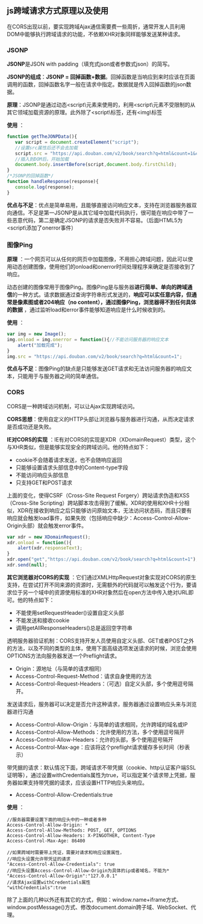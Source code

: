 ## js跨域请求方式原理以及使用

 在CORS出现以前，要实现跨域Ajax通信需要费一些周折，通常开发人员利用DOM中能够执行跨域请求的功能，不依赖XHR对象同样能够发送某种请求。

### JSONP

 **JSONP**是JSON with padding（填充式json或者参数式json）的简写。

 **JSONP的组成**：**JSONP = 回掉函数+数据**。回掉函数是当响应到来时应该在页面调用的函数，回掉函数名字一般在请求中指定。数据就是传入回掉函数的json数据。

 **原理**：JSONP是通过动态\<script\元素来使用的，利用\<script\元素不受限制的从其它领域加载资源的原理。此外除了\<script\标签，还有\<img\标签

 **使用** ：

 ```javascript
 function getTheJONPData(){
    var script = document.createElement("script");
    //设置src属性后还不会去加载
    script.src = "https://api.douban.com/v2/book/search?q=html&count=1&callback=handleResponse";//这里指定回掉函数
    //插入到DOM后，开始加载
    document.body.insertBefore(script,document.body.firstChild);
 }
 /*JSONP的回掉函数*/
 function handleResponse(response){
    console.log(response);
 }
 ```
 **优点与不足**：优点是简单易用，且能够直接访问响应文本，支持在浏览器服务器双向通信。不足是第一JSONP是从其它域中加载代码执行，很可能在响应中带了一些恶意代码，第二是确定JSONP的请求是否失败并不容易。（后面HTML5为\<script\添加了onerror事件）

### 图像Ping

 **原理** ：一个网页可以从任何的网页中加载图像，不用担心跨域问题，因此可以使用动态创建图像，使用他们的onload和onerror时间处理程序来确定是否接收到了响应。

 动态创建的图像常用于图像Ping。图像Ping是与服务器**进行简单、单向的跨域通信**的一种方式。请求数据通过查询字符串形式发送的，**响应可以实任意内容，但通常是像素图或者204响应（no content），通过图像Ping，浏览器得不到任何具体的数据** ，通过监听load和error事件能够知道响应是什么时候收到的。

 **使用** ：

 ```javascript
 var img = new Image();
 img.onload = img.onerror = function(){//不能访问服务器的响应文本
     alert("加载完成");
 }
 img.src = "https://api.douban.com/v2/book/search?q=html&count=1";
 ```

 **优点与不足**：图像Ping的缺点是只能够发送GET请求和无法访问服务器的响应文本，只能用于与服务器之间的简单通信。

### CORS

 CORS是一种跨域访问机制，可以让Ajax实现跨域访问。

 **CORS思想**：使用自定义的HTTP头部让浏览器与服务器进行沟通，从而决定请求是否成功还是失败。

 **IE对CORS的实现** ：IE有对CORS的实现是XDR（XDomainRequest）类型，这个与XHR类似，但是能够实现安全的跨域访问。他的特点如下：

 - cookie不会随着请求发送，也不会随响应返回
 - 只能够设置请求头部信息中的Content-type字段
 - 不能访问响应头部信息
 - 只支持GET和POST请求

 上面的变化，使得CSRF（Cross-Site Request Forgery）跨站请求伪造和XSS（Cross-Site Scripting）跨站脚本攻击得到了缓解。XDR的使用和XHR十分相似，XDR在接收到响应之后只能够访问原始文本，无法访问状态码，而且只要有响应就会触发load事件，如果失败（包括响应中缺少：Access-Control-Allow-Origin头部）就会触发error事件。

 ```javascript
 var xdr = new XDomainRequest();
 xdr.onload = function(){
     alert(xdr.responseText);
 }
 xdr.open("get","https://api.douban.com/v2/book/search?q=html&count=1");
 xdr.send(null);
 ```

 **其它浏览器对CORS的实现** ：它们通过XMLHttpRequest对象实现对CORS的原生支持，在尝试打开不同来源的资源时，无需额外的代码就可以触发这个行为，要请求位于另一个域中的资源使用标准的XHR对象然后在open方法中传入绝对URL即可。他的特点如下：

 - 不能使用setRequestHeader()设置自定义头部
 - 不能发送和接收cookie
 - 调用getAllResponseHeaders()总是返回空字符串

 透明服务器验证机制：CORS支持开发人员使用自定义头部、GET或者POST之外的方法，以及不同的类型的主体，使用下面高级选项发送请求的时候，浏览会使用OPTIONS方法向服务器发送一个Preflight请求。

 - Origin：源地址（与简单的请求相同）
 - Access-Control-Request-Method：请求自身使用的方法
 - Access-Control-Request-Headers：（可选）自定义头部，多个使用逗号隔开。

 发送请求后，服务器可以决定是否允许这种请求，服务器通过设置响应头来与浏览器进行沟通

 - Access-Control-Allow-Origin：与简单的请求相同，允许跨域的域名或IP
 - Access-Control-Allow-Methods：允许使用的方法，多个使用逗号隔开
 - Access-Control-Allow-Headers：允许的头部，多个使用逗号隔开
 - Access-Control-Max-age：应该将这个preflight请求缓存多长时间（秒表示）

 带凭据的请求：默认情况下面，跨域请求不带凭据（cookie、http认证客户端SSL证明等），通过设置withCredentials属性为true，可以指定某个请求带上凭据，服务器如果支持带凭据的请求，应该设置HTTP响应头来响应。

 - Access-Control-Allow-Credentials:true

 **使用** ：

 ```properties
 //服务器需要设置下面的响应头中的一种或者多种
 Access-Control-Allow-Origin: *
 Access-Control-Allow-Methods: POST, GET, OPTIONS
 Access-Control-Allow-Headers: X-PINGOTHER, Content-Type
 Access-Control-Max-Age: 86400

 //如果跨域时需要带上凭证，需要对请求和响应设置属性，
 //响应头设置允许带凭证的请求
 "Access-Control-Allow-Credentials": true
 //响应头设置Access-Control-Allow-Origin为具体的ip或者域名，不能为*
 "Access-Control-Allow-Origin":"127.0.0.1"
 //请求Ajax设置withCredentials属性
 "withCredentials":true
 ```

除了上面的几种以外还有其它的方式，例如：window.name+iframe方式、window.postMessage()方式、修改document.domain跨子域、WebSocket、代理。

